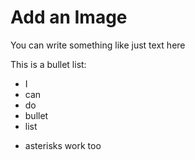 # Add an Image

You can write something like just text here

This is a bullet list:

- I
- can
- do
- bullet
- list
* asterisks work too